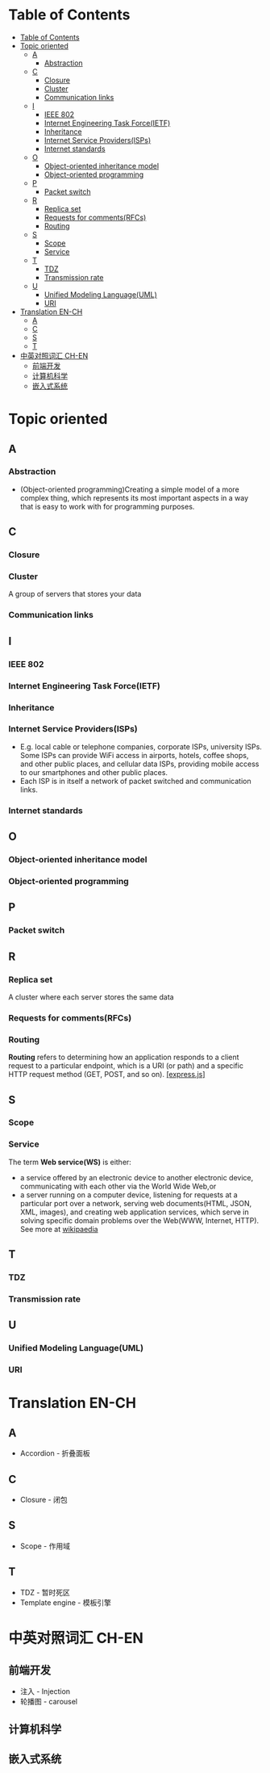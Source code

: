 # Table of Contents
- [Table of Contents](#table-of-contents)
- [Topic oriented](#topic-oriented)
  - [A](#a)
    - [Abstraction](#abstraction)
  - [C](#c)
    - [Closure](#closure)
    - [Cluster](#cluster)
    - [Communication links](#communication-links)
  - [I](#i)
    - [IEEE 802](#ieee-802)
    - [Internet Engineering Task Force(IETF)](#internet-engineering-task-forceietf)
    - [Inheritance](#inheritance)
    - [Internet Service Providers(ISPs)](#internet-service-providersisps)
    - [Internet standards](#internet-standards)
  - [O](#o)
    - [Object-oriented inheritance model](#object-oriented-inheritance-model)
    - [Object-oriented programming](#object-oriented-programming)
  - [P](#p)
    - [Packet switch](#packet-switch)
  - [R](#r)
    - [Replica set](#replica-set)
    - [Requests for comments(RFCs)](#requests-for-commentsrfcs)
    - [Routing](#routing)
  - [S](#s)
    - [Scope](#scope)
    - [Service](#service)
  - [T](#t)
    - [TDZ](#tdz)
    - [Transmission rate](#transmission-rate)
  - [U](#u)
    - [Unified Modeling Language(UML)](#unified-modeling-languageuml)
    - [URI](#uri)
- [Translation EN-CH](#translation-en-ch)
  - [A](#a-1)
  - [C](#c-1)
  - [S](#s-1)
  - [T](#t-1)
- [中英对照词汇 CH-EN](#中英对照词汇-ch-en)
  - [前端开发](#前端开发)
  - [计算机科学](#计算机科学)
  - [嵌入式系统](#嵌入式系统)
# Topic oriented
## A
### Abstraction
- (Object-oriented programming)Creating a simple model of a more complex thing, which represents its most important aspects in a way that is easy to work with for programming purposes.

## C
### Closure
### Cluster
A group of servers that stores your data
### Communication links
## I
### IEEE 802
### Internet Engineering Task Force(IETF)
### Inheritance
### Internet Service Providers(ISPs)
- E.g. local cable or telephone companies, corporate ISPs, university ISPs. Some ISPs can provide WiFi access in airports, hotels, coffee shops, and other public places, and cellular data ISPs, providing mobile access to our smartphones and other public places.
- Each ISP is in itself a network of packet switched and communication links.
### Internet standards
## O
### Object-oriented inheritance model
### Object-oriented programming
## P
### Packet switch
## R
### Replica set
A cluster where each server stores the same data
### Requests for comments(RFCs)
### Routing
**Routing** refers to determining how an application responds to a client request to a particular endpoint, which is a URI (or path) and a specific HTTP request method (GET, POST, and so on). [\[express.js\]](https://expressjs.com/en/starter/basic-routing.html)
## S
### Scope
### Service
The term **Web service(WS)** is either:
- a service offered by an electronic device to another electronic device, communicating with each other via the World Wide Web,or
- a server running on a computer device, listening for requests at a particular port over a network, serving web documents(HTML, JSON, XML, images), and creating web application services, which serve in solving specific domain problems over the Web(WWW, Internet, HTTP).  See more at [wikipaedia](https://en.wikipedia.org/wiki/Web_service)

## T
### TDZ
### Transmission rate
## U 
### Unified Modeling Language(UML)

### URI

# Translation EN-CH
## A
- Accordion - 折叠面板
## C
- Closure - 闭包
## S
- Scope - 作用域
## T
- TDZ - 暂时死区
- Template engine - 模板引擎

# 中英对照词汇 CH-EN
## 前端开发
-  注入 - Injection
-  轮播图 - carousel
## 计算机科学
## 嵌入式系统
